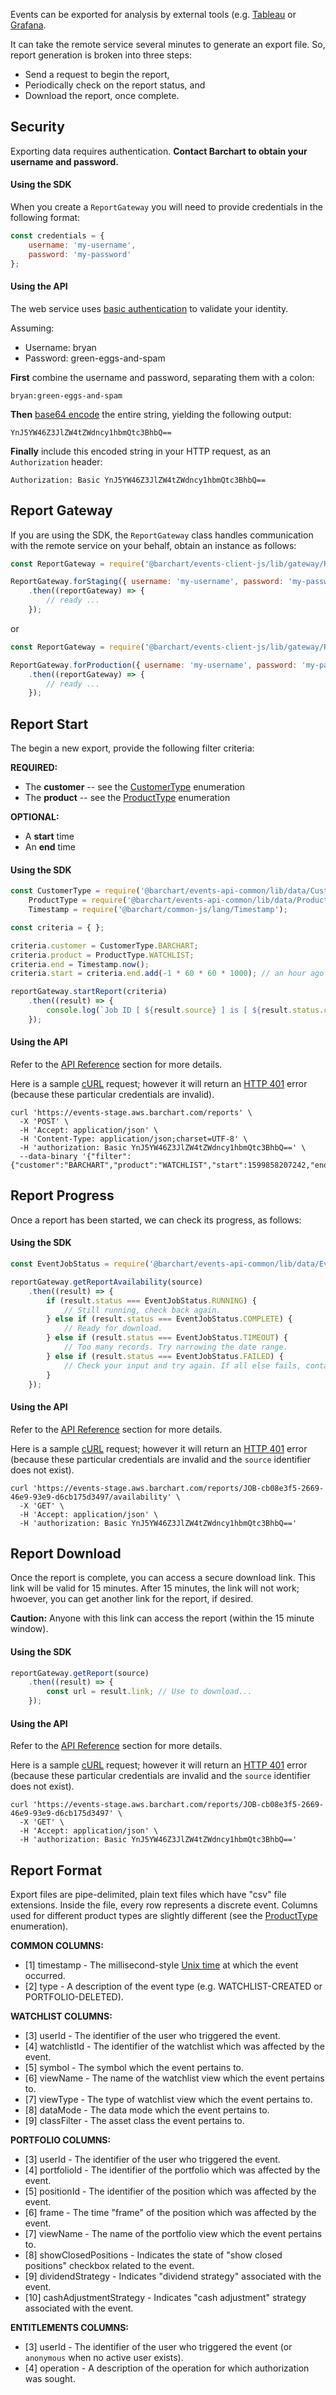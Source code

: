 Events can be exported for analysis by external tools (e.g. [Tableau](https://www.tableau.com/) or [Grafana](https://grafana.com/).

It can take the remote service several minutes to generate an export file. So, report generation is broken into three steps:

* Send a request to begin the report,
* Periodically check on the report status, and
* Download the report, once complete.

## Security

Exporting data requires authentication. **Contact Barchart to obtain your username and password.**

#### Using the SDK

When you create a ```ReportGateway``` you will need to provide credentials in the following format:

```js
const credentials = {
	username: 'my-username',
	password: 'my-password'
};
```

#### Using the API

The web service uses [basic authentication](https://en.wikipedia.org/wiki/Basic_access_authentication) to validate your identity.

Assuming:

* Username: bryan
* Password: green-eggs-and-spam

**First** combine the username and password, separating them with a colon:

```
bryan:green-eggs-and-spam
```

**Then** [base64 encode](https://en.wikipedia.org/wiki/Base64) the entire string, yielding the following output:

```
YnJ5YW46Z3JlZW4tZWdncy1hbmQtc3BhbQ==
```

**Finally** include this encoded string in your HTTP request, as an ```Authorization``` header:

```
Authorization: Basic YnJ5YW46Z3JlZW4tZWdncy1hbmQtc3BhbQ==
```

## Report Gateway

If you are using the SDK, the ```ReportGateway``` class handles communication with the remote service on your behalf, obtain an instance as follows:

```js
const ReportGateway = require('@barchart/events-client-js/lib/gateway/ReportGateway');

ReportGateway.forStaging({ username: 'my-username', password: 'my-password' })
	.then((reportGateway) => {
		// ready ...
	});
```

or

```js
const ReportGateway = require('@barchart/events-client-js/lib/gateway/ReportGateway');

ReportGateway.forProduction({ username: 'my-username', password: 'my-password' })
	.then((reportGateway) => {
		// ready ...
	});
```

## Report Start

The begin a new export, provide the following filter criteria:

**REQUIRED:**

* The **customer** -- see the [CustomerType](https://github.com/barchart/events-api-common/blob/master/lib/data/CustomerType.js) enumeration
* The **product** -- see the [ProductType](https://github.com/barchart/events-api-common/blob/master/lib/data/ProductType.js) enumeration

**OPTIONAL:**

* A **start** time
* An **end** time

#### Using the SDK

```js
const CustomerType = require('@barchart/events-api-common/lib/data/CustomerType'),
	ProductType = require('@barchart/events-api-common/lib/data/ProductType'),
	Timestamp = require('@barchart/common-js/lang/Timestamp');

const criteria = { };

criteria.customer = CustomerType.BARCHART;
criteria.product = ProductType.WATCHLIST;
criteria.end = Timestamp.now();
criteria.start = criteria.end.add(-1 * 60 * 60 * 1000); // an hour ago

reportGateway.startReport(criteria)
	.then((result) => {
		console.log(`Job ID [ ${result.source} ] is [ ${result.status.code} ]`);
	});
```

#### Using the API

Refer to the [API Reference](content/api/paths?id=post-reports) section for more details.

Here is a sample [cURL](https://curl.haxx.se/) request; however it will return an [HTTP 401](https://developer.mozilla.org/en-US/docs/Web/HTTP/Status/401) error (because these particular credentials are invalid).

```shell
curl 'https://events-stage.aws.barchart.com/reports' \
  -X 'POST' \
  -H 'Accept: application/json' \
  -H 'Content-Type: application/json;charset=UTF-8' \
  -H 'authorization: Basic YnJ5YW46Z3JlZW4tZWdncy1hbmQtc3BhbQ==' \
  --data-binary '{"filter":{"customer":"BARCHART","product":"WATCHLIST","start":1599858207242,"end":1599861807242}}'
```

## Report Progress

Once a report has been started, we can check its progress, as follows:

#### Using the SDK

```js
const EventJobStatus = require('@barchart/events-api-common/lib/data/EventJobStatus');

reportGateway.getReportAvailability(source)
	.then((result) => {
		if (result.status === EventJobStatus.RUNNING) {
			// Still running, check back again.
		} else if (result.status === EventJobStatus.COMPLETE) {
			// Ready for download.
		} else if (result.status === EventJobStatus.TIMEOUT) {
			// Too many records. Try narrowing the date range.
		} else if (result.status === EventJobStatus.FAILED) {
			// Check your input and try again. If all else fails, contact support.
		}
	});
```

#### Using the API

Refer to the [API Reference](content/api/paths?id=get-reportssourceavailability) section for more details.

Here is a sample [cURL](https://curl.haxx.se/) request; however it will return an [HTTP 401](https://developer.mozilla.org/en-US/docs/Web/HTTP/Status/401) error (because these particular credentials are invalid and the ```source``` identifier does not exist).

```
curl 'https://events-stage.aws.barchart.com/reports/JOB-cb08e3f5-2669-46e9-93e9-d6cb175d3497/availability' \
  -X 'GET' \
  -H 'Accept: application/json' \
  -H 'authorization: Basic YnJ5YW46Z3JlZW4tZWdncy1hbmQtc3BhbQ=='
```

## Report Download

Once the report is complete, you can access a secure download link. This link will be valid for 15 minutes. After 15 minutes, the link will not work; hwoever, you can get another link for the report, if desired.

**Caution:** Anyone with this link can access the report (within the 15 minute window).

#### Using the SDK

```js
reportGateway.getReport(source)
	.then((result) => {
		const url = result.link; // Use to download...
	});
```

#### Using the API

Refer to the [API Reference](content/api/paths?id=get-reportssource) section for more details.

Here is a sample [cURL](https://curl.haxx.se/) request; however it will return an [HTTP 401](https://developer.mozilla.org/en-US/docs/Web/HTTP/Status/401) error (because these particular credentials are invalid and the ```source``` identifier does not exist).

```shell
curl 'https://events-stage.aws.barchart.com/reports/JOB-cb08e3f5-2669-46e9-93e9-d6cb175d3497' \
  -X 'GET' \
  -H 'Accept: application/json' \
  -H 'authorization: Basic YnJ5YW46Z3JlZW4tZWdncy1hbmQtc3BhbQ=='
```

## Report Format

Export files are pipe-delimited, plain text files which have "csv" file extensions. Inside the file, every row represents a discrete event. Columns used for different product types are slightly different (see the [ProductType](https://github.com/barchart/events-api-common/blob/master/lib/data/ProductType.js) enumeration).

**COMMON COLUMNS:**

* [1] timestamp - The millisecond-style [Unix time](https://en.wikipedia.org/wiki/Unix_time) at which the event occurred.
* [2] type - A description of the event type (e.g. WATCHLIST-CREATED or PORTFOLIO-DELETED).

**WATCHLIST COLUMNS:**

* [3] userId - The identifier of the user who triggered the event.
* [4] watchlistId - The identifier of the watchlist which was affected by the event.
* [5] symbol - The symbol which the event pertains to.
* [6] viewName - The name of the watchlist view which the event pertains to.
* [7] viewType - The type of watchlist view which the event pertains to.
* [8] dataMode - The data mode which the event pertains to.
* [9] classFilter - The asset class the event pertains to.

**PORTFOLIO COLUMNS:**

* [3] userId - The identifier of the user who triggered the event.
* [4] portfolioId - The identifier of the portfolio which was affected by the event.
* [5] positionId - The identifier of the position which was affected by the event.
* [6] frame - The time "frame" of the position which was affected by the event.
* [7] viewName - The name of the portfolio view which the event pertains to.
* [8] showClosedPositions - Indicates the state of "show closed positions" checkbox related to the event.
* [9] dividendStrategy - Indicates "dividend strategy" associated with the event.
* [10] cashAdjustmentStrategy - Indicates "cash adjustment" strategy associated with the event.

**ENTITLEMENTS COLUMNS:**

* [3] userId - The identifier of the user who triggered the event (or ```anonymous``` when no active user exists).
* [4] operation - A description of the operation for which authorization was sought.

